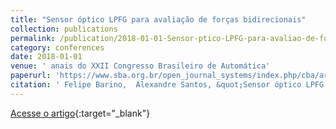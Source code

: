 ```yaml
---
title: "Sensor óptico LPFG para avaliação de forças bidirecionais"
collection: publications
permalink: /publication/2018-01-01-Sensor-ptico-LPFG-para-avaliao-de-foras-bidirecionais
category: conferences
date: 2018-01-01
venue: ' anais do XXII Congresso Brasileiro de Automática'
paperurl: 'https://www.sba.org.br/open_journal_systems/index.php/cba/article/view/749/701'
citation: ' Felipe Barino,  Alexandre Santos, &quot;Sensor óptico LPFG para avaliação de forças bidirecionais.&quot;  anais do XXII Congresso Brasileiro de Automática, 2018.'
---
```

[Acesse o artigo](https://www.sba.org.br/open_journal_systems/index.php/cba/article/view/749/701){:target="_blank"}
